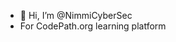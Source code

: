 - 👋 Hi, I’m @NimmiCyberSec
- For CodePath.org learning platform 

<!---
NimmiCyberSec/NimmiCyberSec is a ✨ special ✨ repository because its `README.md` (this file) appears on your GitHub profile.
You can click the Preview link to take a look at your changes.
--->
